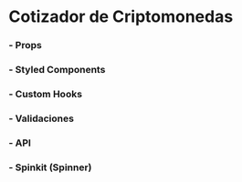# Cotizador de Criptomonedas

### - Props

### - Styled Components

### - Custom Hooks

### - Validaciones

### - API

### - Spinkit (Spinner)
